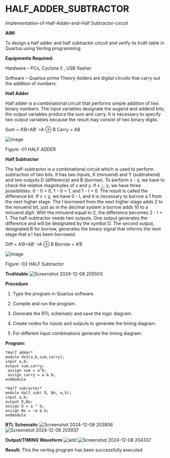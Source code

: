 # HALF_ADDER_SUBTRACTOR

Implementation-of-Half-Adder-and-Half Subtractor-circuit

**AIM:**

To design a half adder and half subtractor circuit and verify its truth table in Quartus using Verilog programming.

**Equipments Required:**

Hardware – PCs, Cyclone II , USB flasher 

Software – Quartus prime Theory Adders are digital circuits that carry out the addition of numbers.

**Half Adder**

Half adder is a combinational circuit that performs simple addition of two binary numbers. The input variables designate the augend and addend bits; the output variables produce the sum and carry. It is necessary to specify two output variables because the result may consist of two binary digits.

Sum = A’B+AB’ =A ⊕ B Carry = AB

![image](https://github.com/naavaneetha/HALF_ADDER_SUBTRACTOR/assets/154305477/bd4a0b2c-cdbc-4184-ab08-81578f121e1f)

Figure -01 HALF ADDER

**Half Subtractor**

The half-subtractor is a combinational circuit which is used to perform subtraction of two bits. It has two inputs, X (minuend) and Y (subtrahend) and two outputs D (difference) and B (borrow). To perform x - y, we have to check the relative magnitudes of x and y. If x ;;, y, we have three possibilities: 0 - 0 = 0, 1 - 0 = 1, and 1 - I = 0. The result is called the difference bit. If x < y, we have 0 - I, and it is necessary to borrow a 1 from the next higher stage. The I borrowed from the next higher stage adds 2 to the minuend bit, just as in the decimal system a borrow adds 10 to a minuend digit. With the minuend equal to 2, the difference becomes 2 - I = 1. The half-subtractor needs two outputs. One output generates the difference and will be designated by the symbol D. The second output, designated B for borrow, generates the binary signal that informs the next stage that a I has been borrowed. 

Diff = A’B+AB’ =A ⊕ B
Borrow = A’B

 ![image](https://github.com/naavaneetha/HALF_ADDER_SUBTRACTOR/assets/154305477/d76b099c-513f-4e7c-843a-e2fd028a531a)

Figure -02 HALF Subtractor

**Truthtable**
![Screenshot 2024-12-08 205503](https://github.com/user-attachments/assets/1e910ca6-229a-43b8-805f-e27608c82209)



**Procedure**

1.	Type the program in Quartus software.

2.	Compile and run the program.

3.	Generate the RTL schematic and save the logic diagram.

4.	Create nodes for inputs and outputs to generate the timing diagram.

5.	For different input combinations generate the timing diagram.


**Program:**
```
*Half adder*
module de3(a,b,sum,carry);
input a,b;
output sum,carry; 
 assign sum = a^b;
 assign carry = a & b;
endmodule

*Half subracter*
module Half_sub( D, Bo, a,b);
input a,b;
output D,Bo;
assign D = a ^ b;
assign Bo = ~a & b;
endmodule
```
**RTL Schematic**
![Screenshot 2024-12-08 203806](https://github.com/user-attachments/assets/f95f07d7-e9e0-4e36-a582-aa711021a042)
![Screenshot 2024-12-08 203937](https://github.com/user-attachments/assets/5428bf36-5f2f-4cfc-8964-aa4133ea4628)


**Output/TIMING Waveform**
![add](https://github.com/user-attachments/assets/d8683abf-b462-4e90-aa04-d8e2edae8a06)
![Screenshot 2024-12-08 204337](https://github.com/user-attachments/assets/fd1498be-2317-4f0d-8564-f1fc970d63cf)


**Result:**
This the verilog program has been successfully executed 